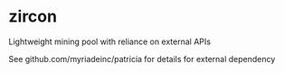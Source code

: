 # zircon
Lightweight mining pool with reliance on external APIs

See github.com/myriadeinc/patricia for details for external dependency